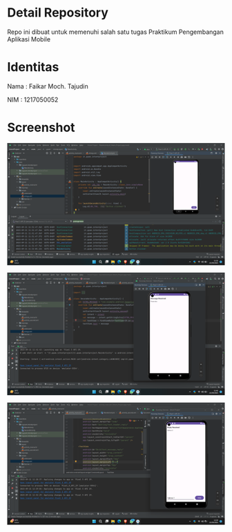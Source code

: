 # Detail Repository
Repo ini dibuat untuk memenuhi salah satu tugas Praktikum Pengembangan Aplikasi Mobile

# Identitas
Nama : Faikar Moch. Tajudin

NIM : 1217050052


# Screenshot

![SS1](https://raw.githubusercontent.com/Fr0faive/PAMobile/main/ScreenShot/Screenshot%202023-09-21%20113212.png)

![SS2](https://raw.githubusercontent.com/Fr0faive/PAMobile/main/ScreenShot/Screenshot%202023-09-21%20114212.png)

![SS3](https://raw.githubusercontent.com/Fr0faive/PAMobile/main/ScreenShot/Screenshot%202023-09-21%20123424.png)
